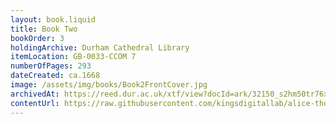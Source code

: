 ```yaml
---
layout: book.liquid
title: Book Two
bookOrder: 3
holdingArchive: Durham Cathedral Library
itemLocation: GB-0033-CCOM 7
numberOfPages: 293
dateCreated: ca.1668
image: /assets/img/books/Book2FrontCover.jpg
archivedAt: https://reed.dur.ac.uk/xtf/view?docId=ark/32150_s2hm50tr76x.xml;query=2022#comber-3
contentUrl: https://raw.githubusercontent.com/kingsdigitallab/alice-thornton/edition/texts/02_book_two/book_two.xml
---
```



